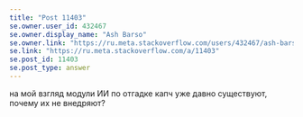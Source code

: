 ```yaml
---
title: "Post 11403"
se.owner.user_id: 432467
se.owner.display_name: "Ash Barso"
se.owner.link: "https://ru.meta.stackoverflow.com/users/432467/ash-barso"
se.link: "https://ru.meta.stackoverflow.com/a/11403"
se.post_id: 11403
se.post_type: answer
---
```

<p>на мой взгляд модули ИИ по отгадке капч уже давно существуют, почему их не внедряют?</p>
